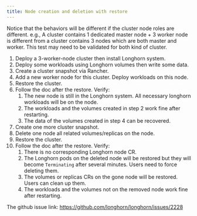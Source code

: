 ```yaml
---
title: Node creation and deletion with restore
---
```


Notice that the behaviors will be different if the cluster node roles are different. e.g., A cluster contains 1 dedicated master node + 3 worker node is different from a cluster contains 3 nodes which are both master and worker.
This test may need to be validated for both kind of cluster.

1. Deploy a 3-worker-node cluster then install Longhorn system.
2. Deploy some workloads using Longhorn volumes then write some data.
3. Create a cluster snapshot via Rancher.
4. Add a new worker node for this cluster. Deploy workloads on this node.
5. Restore the cluster. 
6. Follow the doc after the restore. Verify:
    1. The new node is still in the Longhorn system. All necessary longhorn workloads will be on the node.
    2. The workloads and the volumes created in step 2 work fine after restarting.
    3. The data of the volumes created in step 4 can be recovered.
7. Create one more cluster snapshot.
8. Delete one node all related volumes/replicas on the node.
9. Restore the cluster.
10. Follow the doc after the restore. Verify:
    1. There is no corresponding Longhorn node CR.
    2. The Longhorn pods on the deleted node will be restored but they will become `Terminating` after several minutes. Users need to force deleting them.
    3. The volumes or replicas CRs on the gone node will be restored. Users can clean up them.
    4. The workloads and the volumes not on the removed node work fine after restarting.

The github issue link: https://github.com/longhorn/longhorn/issues/2228
